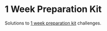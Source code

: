 # 1 Week Preparation Kit

Solutions to [1 week preparation kit](https://www.hackerrank.com/interview/preparation-kits/one-week-preparation-kit) challenges.
